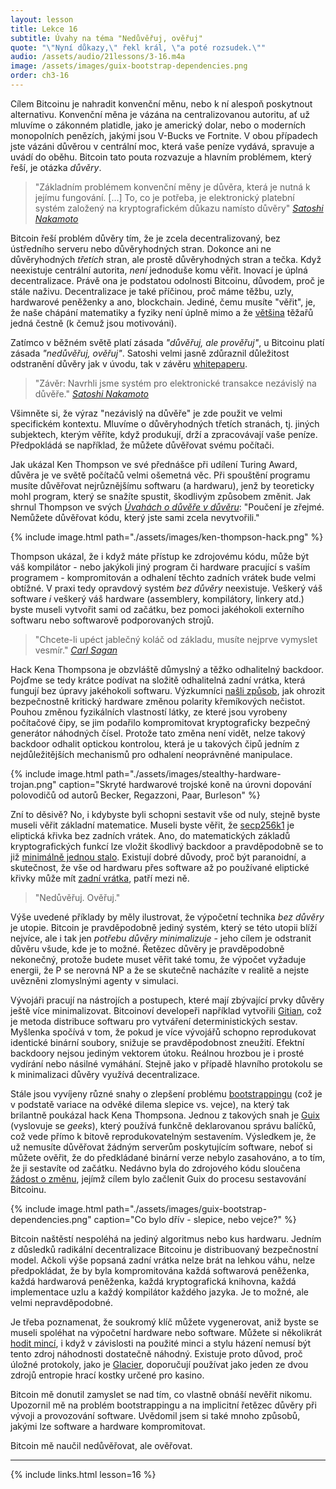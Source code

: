 ```yaml
---
layout: lesson
title: Lekce 16
subtitle: Úvahy na téma "Nedůvěřuj, ověřuj"
quote: "\"Nyní důkazy,\" řekl král, \"a poté rozsudek.\""
audio: /assets/audio/21lessons/3-16.m4a
image: /assets/images/guix-bootstrap-dependencies.png
order: ch3-16
---
```


Cílem Bitcoinu je nahradit konvenční měnu, nebo k ní alespoň poskytnout 
alternativu. Konvenční měna je vázána na centralizovanou autoritu, ať 
už mluvíme o zákonném platidle, jako je americký dolar, nebo o moderních 
monopolních penězích, jakými jsou V-Bucks ve Fortnite. V obou případech 
jste vázáni důvěrou v centrální moc, která vaše peníze vydává, spravuje 
a uvádí do oběhu. Bitcoin tato pouta rozvazuje a hlavním problémem, 
který řeší, je otázka *důvěry*.

> "Základním problémem konvenční měny je důvěra, která je nutná k jejímu 
> fungování. [...] To, co je potřeba, je elektronický platební systém 
> založený na kryptografickém důkazu namísto důvěry"
> <cite>[Satoshi] [Nakamoto]</cite>

Bitcoin řeší problém důvěry tím, že je zcela decentralizovaný, bez 
ústředního serveru nebo důvěryhodných stran. Dokonce ani ne důvěryhodných 
*třetích* stran, ale prostě důvěryhodných stran a tečka. Když neexistuje 
centrální autorita, *není* jednoduše komu věřit. Inovací je úplná 
decentralizace. Právě ona je podstatou odolnosti Bitcoinu, důvodem, proč je 
stále naživu. Decentralizace je také příčinou, proč máme těžbu, uzly, 
hardwarové peněženky a ano, blockchain. Jediné, čemu musíte "věřit", je, 
že naše chápání matematiky a fyziky není úplně mimo a že [většina][majority] 
těžařů jedná čestně (k čemuž jsou motivováni).

Zatímco v běžném světě platí zásada *"důvěřuj, ale prověřuj"*, u Bitcoinu 
platí zásada *"nedůvěřuj, ověřuj"*. Satoshi velmi jasně zdůraznil důležitost 
odstranění důvěry jak v úvodu, tak v závěru [whitepaperu][Nakamoto].

> "Závěr: Navrhli jsme systém pro elektronické transakce nezávislý na důvěře."
> <cite>[Satoshi Nakamoto][Nakamoto]</cite>

Všimněte si, že výraz "nezávislý na důvěře" je zde použit ve velmi 
specifickém kontextu. Mluvíme o důvěryhodných třetích stranách, 
tj. jiných subjektech, kterým věříte, když produkují, drží 
a zpracovávají vaše peníze. Předpokládá se například, že můžete 
důvěřovat svému počítači.

Jak ukázal Ken Thompson ve své přednášce při udílení Turing Award, 
důvěra je ve světě počítačů velmi ošemetná věc. Při spouštění programu 
musíte důvěřovat nejrůznějšímu softwaru (a hardwaru), jenž by teoreticky 
mohl program, který se snažíte spustit, škodlivým způsobem změnit. 
Jak shrnul Thompson ve svých [*Úvahách o důvěře v důvěru*][*Reflections on Trusting Trust*]:
"Poučení je zřejmé. Nemůžete důvěřovat kódu, který jste sami zcela 
nevytvořili."

{% include image.html path="./assets/images/ken-thompson-hack.png" %}

Thompson ukázal, že i když máte přístup ke zdrojovému kódu, může být 
váš kompilátor - nebo jakýkoli jiný program či hardware pracující 
s vaším programem - kompromitován a odhalení těchto zadních vrátek 
bude velmi obtížné. V praxi tedy opravdový systém *bez důvěry* neexistuje. 
Veškerý váš software *i* veškerý váš hardware (assemblery, kompilátory, 
linkery atd.) byste museli vytvořit sami od začátku, bez pomoci 
jakéhokoli externího softwaru nebo softwarově podporovaných strojů.

> "Chcete-li upéct jablečný koláč od základu, musíte nejprve 
> vymyslet vesmír."
> <cite>[Carl Sagan]</cite>

Hack Kena Thompsona je obzvláště důmyslný a těžko odhalitelný backdoor. 
Pojďme se tedy krátce podívat na složitě odhalitelná zadní vrátka, která 
fungují bez úpravy jakéhokoli softwaru. Výzkumníci [našli způsob][found a way], jak 
ohrozit bezpečnostně kritický hardware změnou polarity křemíkových nečistot. 
Pouhou změnou fyzikálních vlastností látky, ze které jsou vyrobeny 
počítačové čipy, se jim podařilo kompromitovat kryptograficky bezpečný 
generátor náhodných čísel. Protože tato změna není vidět, nelze takový 
backdoor odhalit optickou kontrolou, která je u takových čipů jedním 
z nejdůležitějších mechanismů pro odhalení neoprávněné manipulace.

{% include image.html path="./assets/images/stealthy-hardware-trojan.png" caption="Skryté hardwarové trojské koně na úrovni dopování polovodičů od autorů Becker, Regazzoni, Paar, Burleson" %}

Zní to děsivě? No, i kdybyste byli schopni sestavit vše od nuly, stejně 
byste museli věřit základní matematice. Museli byste věřit, že [secp256k1] 
je eliptická křivka bez zadních vrátek. Ano, do matematických základů 
kryptografických funkcí lze vložit škodlivý backdoor a pravděpodobně 
se to již [minimálně jednou stalo][has already happened]. Existují dobré důvody, proč být 
paranoidní, a skutečnost, že vše od hardwaru přes software až po používané 
eliptické křivky může mít [zadní vrátka][backdoors], patří mezi ně.

> "Nedůvěřuj. Ověřuj."

Výše uvedené příklady by měly ilustrovat, že výpočetní technika *bez důvěry* 
je utopie. Bitcoin je pravděpodobně jediný systém, který se této utopii 
blíží nejvíce, ale i tak jen *potřebu důvěry minimalizuje* - jeho cílem 
je odstranit důvěru všude, kde je to možné. Řetězec důvěry je pravděpodobně 
nekonečný, protože budete muset věřit také tomu, že výpočet vyžaduje energii, 
že P se nerovná NP a že se skutečně nacházíte v realitě a nejste uvězněni 
zlomyslnými agenty v simulaci.

Vývojáři pracují na nástrojích a postupech, které mají zbývající prvky 
důvěry ještě více minimalizovat. Bitcoinoví developeři například vytvořili 
[Gitian], což je metoda distribuce softwaru pro vytváření deterministických 
sestav. Myšlenka spočívá v tom, že pokud je více vývojářů schopno 
reprodukovat identické binární soubory, snižuje se pravděpodobnost zneužití. 
Efektní backdoory nejsou jediným vektorem útoku. Reálnou hrozbou je i prosté 
vydírání nebo násilné vymáhání. Stejně jako v případě hlavního protokolu 
se k minimalizaci důvěry využívá decentralizace.

Stále jsou vyvíjeny různé snahy o zlepšení problému [bootstrappingu][bootstrapping] (což 
je v podstatě variace na odvěké dilema slepice vs. vejce), na který tak 
brilantně poukázal hack Kena Thompsona. Jednou z takových snah je [Guix] 
(vyslovuje se *geeks*), který používá funkčně deklarovanou správu balíčků, 
což vede přímo k bitově reprodukovatelným sestavením. Výsledkem je, že už 
nemusíte důvěřovat žádným serverům poskytujícím software, neboť si můžete 
ověřit, že do předkládané binární verze nebylo zasahováno, a to tím, že ji 
sestavíte od začátku. Nedávno byla do zdrojového kódu sloučena [žádost o změnu][pull-request], 
jejímž cílem bylo začlenit Guix do procesu sestavování Bitcoinu.

{% include image.html path="./assets/images/guix-bootstrap-dependencies.png" caption="Co bylo dřív - slepice, nebo vejce?" %}

Bitcoin naštěstí nespoléhá na jediný algoritmus nebo kus hardwaru. Jedním 
z důsledků radikální decentralizace Bitcoinu je distribuovaný bezpečnostní 
model. Ačkoli výše popsaná zadní vrátka nelze brát na lehkou váhu, nelze 
předpokládat, že by byla kompromitována každá softwarová peněženka, každá 
hardwarová peněženka, každá kryptografická knihovna, každá implementace 
uzlu a každý kompilátor každého jazyka. Je to možné, ale velmi nepravděpodobné.

Je třeba poznamenat, že soukromý klíč můžete vygenerovat, aniž byste se museli 
spoléhat na výpočetní hardware nebo software. Můžete si několikrát [hodit mincí][flip a coin], 
i když v závislosti na použité minci a stylu házení nemusí být tento zdroj 
náhodnosti dostatečně náhodný. Existuje proto důvod, proč úložné protokoly, 
jako je [Glacier], doporučují používat jako jeden ze dvou zdrojů entropie 
hrací kostky určené pro kasino.

Bitcoin mě donutil zamyslet se nad tím, co vlastně obnáší nevěřit nikomu. 
Upozornil mě na problém bootstrappingu a na implicitní řetězec důvěry při vývoji 
a provozování software. Uvědomil jsem si také mnoho způsobů, jakými lze 
software a hardware kompromitovat.

Bitcoin mě naučil nedůvěřovat, ale ověřovat.

---

{% include links.html lesson=16 %}

[Emmanuel Boutet]: https://commons.wikimedia.org/wiki/User:Emmanuel.boutet
[Satoshi]: http://p2pfoundation.ning.com/forum/topics/bitcoin-open-source
[Nakamoto]: https://bitcoin.org/bitcoin.pdf
[*Reflections on Trusting Trust*]: https://www.archive.ece.cmu.edu/~ganger/712.fall02/papers/p761-thompson.pdf
[found a way]: https://scholar.google.com/scholar?hl=en&as_sdt=0%2C5&q=Stealthy+Dopant-Level+Hardware+Trojans&btnG=
[Gitian]: https://gitian.org/
[bootstrapping]: https://www.gnu.org/software/guix/manual/en/html_node/Bootstrapping.html
[Guix]: https://www.gnu.org/software/guix/
[pull-request]: https://github.com/bitcoin/bitcoin/pull/15277
[flip a coin]: https://github.com/bitcoinbook/bitcoinbook/blob/develop/ch04.asciidoc#private-keys
[Glacier]: https://glacierprotocol.org/
[secp256k1]: https://en.bitcoin.it/wiki/Secp256k1
[majority]: https://bitcoin.org/en/developer-guide#term-51-attack

<!-- Wikipedia -->
[backdoors]: https://en.wikipedia.org/wiki/Elliptic-curve_cryptography#Backdoors
[has already happened]: https://en.wikipedia.org/wiki/Dual_EC_DRBG
[Carl Sagan]: https://en.wikipedia.org/wiki/Cosmos_%28Carl_Sagan_book%29
[alice]: https://en.wikipedia.org/wiki/Alice%27s_Adventures_in_Wonderland
[carroll]: https://en.wikipedia.org/wiki/Lewis_Carroll
